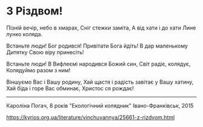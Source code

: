 З Різдвом!
================================================================

Пізній вечір, небо в хмарах,
Сніг стежки заміта,
А від хати і до хати
Лине лунко коляда.

Встаньте люди! Бог родився!
Привітати Бога йдіть!
В дар маленькому Дитятку
Свою віру принесіть!

Встаньте люди!
В Вифлеємі народився Божий син,
Світ радіє, колядує,
Колядуймо разом з ним!

Віншуємо Вас і Вашу родину,
Хай щастя і радість завітає у Вашу хатину,
Хай біда і горе Вас обминає,
Христос ся рождає!

----------------------------------------------------------------

Кароліна Погач, 8 років
"Екологічний колядник" Івано-Франківськ, 2015

https://kyrios.org.ua/literature/vinchuvannya/25661-z-rizdvom.html
